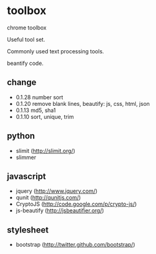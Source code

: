 toolbox
=======

chrome toolbox

Useful tool set. 

Commonly used text processing tools.

beantify code.

change
------

* 0.1.28 number sort
* 0.1.20 remove blank lines, beautify: js, css, html, json
* 0.1.13 md5, sha1
* 0.1.10 sort, unique, trim

python
------

* slimit (http://slimit.org/)
* slimmer

javascript
----------

* jquery (http://www.jquery.com/) 
* qunit (http://qunitjs.com/) 
* CryptoJS (http://code.google.com/p/crypto-js/)
* js-beautify (http://jsbeautifier.org/)

stylesheet
----------

* bootstrap (http://twitter.github.com/bootstrap/)
